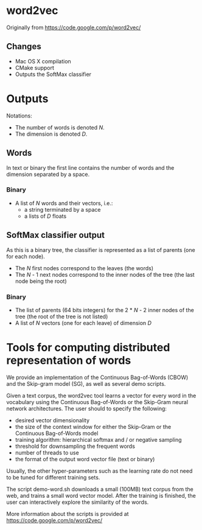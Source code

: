 # word2vec

Originally from https://code.google.com/p/word2vec/

## Changes

- Mac OS X compilation
- CMake support
- Outputs the SoftMax classifier

# Outputs

Notations:

- The number of words is denoted *N*.
- The dimension is denoted *D*.

## Words

In text or binary the first line contains the number of words and the dimension separated by a space.

### Binary

- A list of *N* words and their vectors, i.e.:
    - a string terminated by a space
    - a lists of *D* floats

## SoftMax classifier output

As this is a binary tree, the classifier is represented as a list of parents (one for each node).

- The *N* first nodes correspond to the leaves (the words)
- The *N* - 1 next nodes correspond to the inner nodes of the tree (the last node being the root)

### Binary

- The list of parents (64 bits integers) for the 2 * *N* - 2 inner nodes of the tree (the root of the tree is not listed)
- A list of *N* vectors (one for each leave) of dimension *D*

# Tools for computing distributed representation of words

We provide an implementation of the Continuous Bag-of-Words (CBOW) and the Skip-gram model (SG), as well as several demo scripts.

Given a text corpus, the word2vec tool learns a vector for every word in the vocabulary using the Continuous
Bag-of-Words or the Skip-Gram neural network architectures. The user should to specify the following:
 - desired vector dimensionality
 - the size of the context window for either the Skip-Gram or the Continuous Bag-of-Words model
 - training algorithm: hierarchical softmax and / or negative sampling
 - threshold for downsampling the frequent words
 - number of threads to use
 - the format of the output word vector file (text or binary)

Usually, the other hyper-parameters such as the learning rate do not need to be tuned for different training sets.

The script demo-word.sh downloads a small (100MB) text corpus from the web, and trains a small word vector model. After the training
is finished, the user can interactively explore the similarity of the words.

More information about the scripts is provided at https://code.google.com/p/word2vec/
